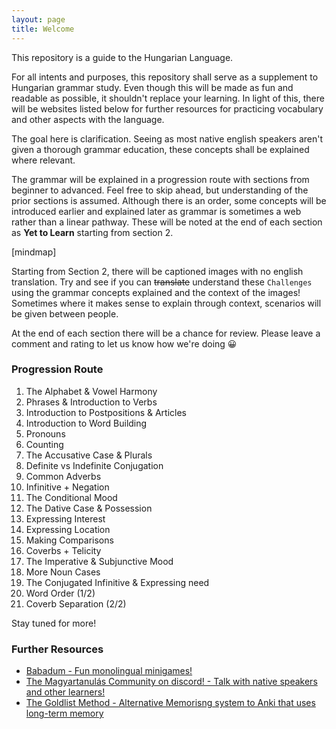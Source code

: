 ```yaml
---
layout: page
title: Welcome
---
```


This repository is a guide to the Hungarian Language.

For all intents and purposes, this repository shall serve as a supplement to Hungarian grammar study. Even though
this will be made as fun and readable as possible, it shouldn't replace your learning. In light of this, there will be
websites listed below for further resources for practicing vocabulary and other aspects with the language.

The goal here is clarification. Seeing as most native english speakers aren't given a thorough grammar education, these concepts
shall be explained where relevant. 

The grammar will be explained in a progression route with sections from beginner to advanced. Feel free to skip ahead, but understanding of the prior sections is assumed. Although there is an order, some concepts will be introduced earlier and explained later as grammar is sometimes a web rather than a linear pathway. These will be noted at the end of each section as **Yet to Learn** starting from section 2.

[mindmap]

Starting from Section 2, there will be captioned images with no english translation. Try and see if you can ~~translate~~ understand these `Challenges` using the grammar concepts explained and the context of the images! Sometimes where it makes sense to explain through context, scenarios will be given between people.

At the end of each section there will be a chance for review. Please leave a comment and rating to let us know how we're doing 😀

### Progression Route

1. The Alphabet & Vowel Harmony
2. Phrases & Introduction to Verbs
3. Introduction to Postpositions & Articles
4. Introduction to Word Building
5. Pronouns
6. Counting
7. The Accusative Case & Plurals
8. Definite vs Indefinite Conjugation
9. Common Adverbs
10. Infinitive + Negation
11. The Conditional Mood
12. The Dative Case & Possession
13. Expressing Interest
14. Expressing Location
15. Making Comparisons
16. Coverbs + Telicity
17. The Imperative & Subjunctive Mood
18. More Noun Cases
19. The Conjugated Infinitive & Expressing need
20. Word Order (1/2)
21. Coverb Separation (2/2)

Stay tuned for more!

### Further Resources

* [Babadum - Fun monolingual minigames!](https://babadum.com/)
* [The Magyartanulás Community on discord! - Talk with native speakers and other learners!](https://discord.gg/eVPbcEc)
* [The Goldlist Method - Alternative Memorisng system to Anki that uses long-term memory](https://www.youtube.com/watch?v=Ixxq8moh4pg)
